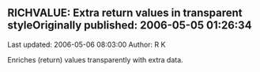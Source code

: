 ## RICHVALUE: Extra return values in transparent styleOriginally published: 2006-05-05 01:26:34 
Last updated: 2006-05-06 08:03:00 
Author: R K 
 
Enriches (return) values transparently with extra data.
